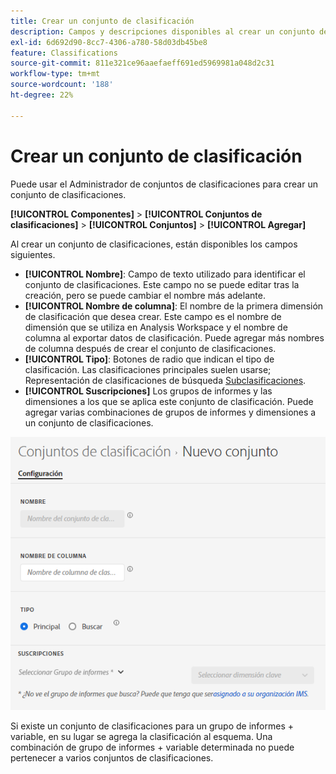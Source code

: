```yaml
---
title: Crear un conjunto de clasificación
description: Campos y descripciones disponibles al crear un conjunto de clasificaciones.
exl-id: 6d692d90-8cc7-4306-a780-58d03db45be8
feature: Classifications
source-git-commit: 811e321ce96aaefaeff691ed5969981a048d2c31
workflow-type: tm+mt
source-wordcount: '188'
ht-degree: 22%

---
```


# Crear un conjunto de clasificación

Puede usar el Administrador de conjuntos de clasificaciones para crear un conjunto de clasificaciones.

**[!UICONTROL Componentes]** > **[!UICONTROL Conjuntos de clasificaciones]** > **[!UICONTROL Conjuntos]** > **[!UICONTROL Agregar]**

Al crear un conjunto de clasificaciones, están disponibles los campos siguientes.

* **[!UICONTROL Nombre]**: Campo de texto utilizado para identificar el conjunto de clasificaciones. Este campo no se puede editar tras la creación, pero se puede cambiar el nombre más adelante.
* **[!UICONTROL Nombre de columna]**: El nombre de la primera dimensión de clasificación que desea crear. Este campo es el nombre de dimensión que se utiliza en Analysis Workspace y el nombre de columna al exportar datos de clasificación. Puede agregar más nombres de columna después de crear el conjunto de clasificaciones.
* **[!UICONTROL Tipo]**: Botones de radio que indican el tipo de clasificación. Las clasificaciones principales suelen usarse; Representación de clasificaciones de búsqueda [Subclasificaciones](../../c-sub-classifications.md).
* **[!UICONTROL Suscripciones]** Los grupos de informes y las dimensiones a los que se aplica este conjunto de clasificación. Puede agregar varias combinaciones de grupos de informes y dimensiones a un conjunto de clasificaciones.

![Crear un conjunto de clasificaciones](../../assets/classification-set-create.png)

Si existe un conjunto de clasificaciones para un grupo de informes + variable, en su lugar se agrega la clasificación al esquema. Una combinación de grupo de informes + variable determinada no puede pertenecer a varios conjuntos de clasificaciones.
